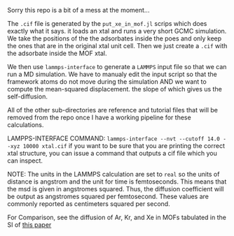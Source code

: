 Sorry this repo is a bit of a mess at the moment...

The `.cif` file is generated by the `put_xe_in_mof.jl` scrips which does exactly what it says. 
it loads an xtal and runs a very short GCMC simulation. We take the positions of the the 
adsorbates inside the poes and only keep the ones that are in the original xtal unit cell. 
Then we just create a `.cif` with the adsorbate inside the MOF xtal. 

We then use `lammps-interface` to generate a `LAMMPS` input file so that we can run a MD simulation.
We have to manualy edit the input script so that the framework atoms do not move during the simulation
AND we want to compute the mean-squared displacement. the slope of which gives us the self-diffusion.

All of the other sub-directories are reference and tutorial files that will be removed from the repo 
once I have a working pipeline for these calculations.

LAMPPS-INTERFACE COMMAND:
`lammps-interface --nvt --cutoff 14.0 --xyz 10000 xtal.cif`
if you want to be sure that you are printing the correct xtal structure, you can issue a command that outputs a cif file which you can inspect. 


NOTE: 
The units in the LAMMPS calculation are set to `real` so the units of distance is angstrom and the unit for time is femtoseconds. 
This means that the msd is given in angstromes squared.
Thus, the diffusion coefficient will be output as angstromes squared per femtosecond. These values are commonly reported as centimeters squared per second. 

For Comparison, see the diffusion of Ar, Kr, and Xe in MOFs tabulated in the SI of [this paper](https://doi.org/10.1021/jp302808j)

